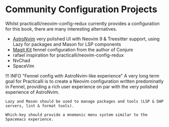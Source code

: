 # Community Configuration Projects

Whilst practicalli/neovim-config-redux currently provides a configuration for this book, there are many interesting alternatives.


- [AstroNvim](https://github.com/AstroNvim/AstroNvim) very polished UI with Neovim 9 & Treesitter support, using Lazy for packages and  Mason for LSP components
- [Magit Kit](https://github.com/Olical/magic-kit) fennel configuration from the author of Conjure
- rafael inspiration for practicalli/neovim-config-redux
- NvChad
- SpaceVim 


!!! INFO "Fennel config with AstroNvim-like experience"
    A very long term goal for Practicalli is to create a Neovim configuration written predominatly in Fennel, providing a rich user experience on par with the very polished experience of AstroNvim.

    Lazy and Mason should be used to manage packages and tools (LSP & DAP servers, lint & format tools).

    Which-key should provide a mnemonic menu system similar to the Spacemacs experience.

